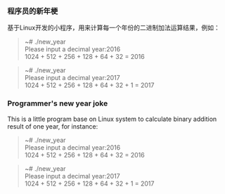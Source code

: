 ### 程序员的新年梗
基于Linux开发的小程序，用来计算每一个年份的二进制加法运算结果，例如：
> ~# ./new_year  
> Please input a decimal year:2016  
> 1024 + 512 + 256 + 128 + 64 + 32 = 2016  

> ~# ./new_year  
> Please input a decimal year:2017  
> 1024 + 512 + 256 + 128 + 64 + 32 + 1 = 2017    

### Programmer's new year joke
This is a little program base on Linux system to calculate binary addition result of one year, for instance:
> ~# ./new_year  
> Please input a decimal year:2016  
> 1024 + 512 + 256 + 128 + 64 + 32 = 2016  

> ~# ./new_year  
> Please input a decimal year:2017  
> 1024 + 512 + 256 + 128 + 64 + 32 + 1 = 2017    
